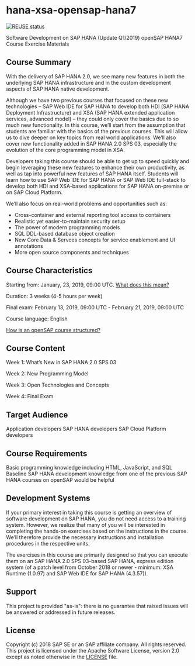 # hana-xsa-opensap-hana7

[![REUSE status](https://api.reuse.software/badge/github.com/SAP-samples/hana-xsa-opensap-hana7)](https://api.reuse.software/info/github.com/SAP-samples/hana-xsa-opensap-hana7)

Software Development on SAP HANA (Update Q1/2019)
openSAP HANA7 Course Exercise Materials

## Course Summary
With the delivery of SAP HANA 2.0, we see many new features in both the underlying SAP HANA infrastructure and in the custom development aspects of SAP HANA native development.

Although we have two previous courses that focused on these new technologies – SAP Web IDE for SAP HANA to develop both HDI (SAP HANA Deployment Infrastructure) and XSA (SAP HANA extended application services, advanced model) – they could only cover the basics due to so much new functionality. In this course, we’ll start from the assumption that students are familiar with the basics of the previous courses. This will allow us to dive deeper on key topics from real world applications. We’ll also cover new functionality added in SAP HANA 2.0 SPS 03, especially the evolution of the core programming model in XSA.

Developers taking this course should be able to get up to speed quickly and begin leveraging these new features to enhance their own productivity, as well as tap into powerful new features of SAP HANA itself. Students will learn how to use SAP Web IDE for SAP HANA or SAP Web IDE full-stack to develop both HDI and XSA-based applications for SAP HANA on-premise or on SAP Cloud Platform.

We’ll also focus on real-world problems and opportunities such as:
- Cross-container and external reporting tool access to containers
- Realistic yet easier-to-maintain security setup
- The power of modern programming models
- SQL DDL-based database object creation
- New Core Data & Servces concepts for service enablement and UI annotations
- More open source components and techniques

## Course Characteristics
Starting from: January, 23, 2019, 09:00 UTC. [What does this mean?](https://open.sap.com/pages/faq#what-does-starting-from-9-00-utc-mean) 

Duration: 3 weeks (4-5 hours per week)

Final exam: February 13, 2019, 09:00 UTC - February 21, 2019, 09:00 UTC

Course language: English

[How is an openSAP course structured?](https://open.sap.com/pages/faq#how-is-an-opensap-course-structured) 

## Course Content
Week 1: What’s New in SAP HANA 2.0 SPS 03

Week 2: New Programming Model

Week 3: Open Technologies and Concepts

Week 4: Final Exam

## Target Audience
Application developers
SAP HANA developers
SAP Cloud Platform developers

## Course Requirements
Basic programming knowledge including HTML, JavaScript, and SQL
Baseline SAP HANA development knowledge from one of the previous SAP HANA courses on openSAP would be helpful

## Development Systems
If your primary interest in taking this course is getting an overview of software development on SAP HANA, you do not need access to a training system. However, we realize that many of you will be interested in completing the hands-on exercises based on the instructions in the course. We’ll therefore provide the necessary instructions and installation procedures in the respective units.

The exercises in this course are primarily designed so that you can execute them on an SAP HANA 2.0 SPS 03-based SAP HANA, express edition system (of a patch level from October 2018 or newer - minimum: XSA Runtime (1.0.97) and SAP Web IDE for SAP HANA (4.3.57)).

## Support
This project is provided "as-is": there is no guarantee that raised issues will be answered or addressed in future releases.

## License
Copyright (c) 2018 SAP SE or an SAP affiliate company. All rights reserved. This project is licensed under the Apache Software License, version 2.0 except as noted otherwise in the [LICENSE](LICENSES/Apache-2.0.txt) file.
